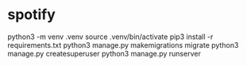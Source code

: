 # spotify
python3 -m venv .venv
source .venv/bin/activate
pip3  install -r requirements.txt
python3 manage.py makemigrations migrate
python3 manage.py createsuperuser 
python3 manage.py runserver
